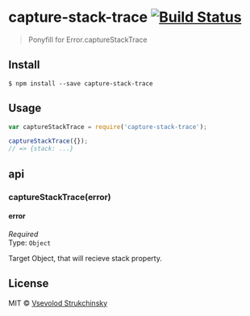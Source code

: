 # capture-stack-trace [![Build Status](https://travis-ci.org/floatdrop/capture-stack-trace.svg?branch=master)](https://travis-ci.org/floatdrop/capture-stack-trace)

> Ponyfill for Error.captureStackTrace


## Install

```
$ npm install --save capture-stack-trace
```


## Usage

```js
var captureStackTrace = require('capture-stack-trace');

captureStackTrace({});
// => {stack: ...}
```


## api

### captureStackTrace(error)

#### error

*Required*  
Type: `Object`

Target Object, that will recieve stack property.

## License

MIT © [Vsevolod Strukchinsky](http://github.com/floatdrop)
